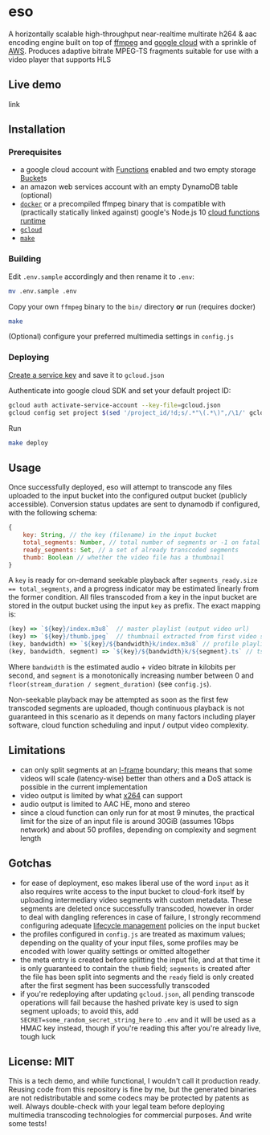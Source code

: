 # eso
A horizontally scalable high-throughput near-realtime multirate h264 & aac
encoding engine built on top of [ffmpeg](http://ffmpeg.org/) and
[google cloud](https://cloud.google.com) with a sprinkle of
[AWS](https://aws.amazon.com/dynamodb/). Produces adaptive bitrate MPEG-TS
fragments suitable for use with a video player that supports HLS


## Live demo
link


## Installation


### Prerequisites
* a google cloud account with
  [Functions](https://cloud.google.com/functions) enabled and two empty storage
  [Bucket](https://cloud.google.com/storage)s
* an amazon web services account with an empty DynamoDB table (optional)
* [`docker`](https://www.docker.com/) or a precompiled ffmpeg binary that is
  compatible with (practically statically linked against) google's Node.js 10
  [cloud functions runtime](https://cloud.google.com/functions/docs/concepts/exec)
* [`gcloud`](https://cloud.google.com/sdk/install)
* [`make`](https://www.gnu.org/software/make/)


### Building
Edit `.env.sample` accordingly and then rename it to `.env`:
```sh
mv .env.sample .env
```

Copy your own `ffmpeg` binary to the `bin/` directory **or** run
(requires docker)
```sh
make
```

(Optional) configure your preferred multimedia settings in `config.js`


### Deploying
[Create a service key](https://cloud.google.com/iam/docs/creating-managing-service-account-keys)
and save it to `gcloud.json`

Authenticate into google cloud SDK and set your default project ID:
```sh
gcloud auth activate-service-account --key-file=gcloud.json
gcloud config set project $(sed '/project_id/!d;s/.*"\(.*\)",/\1/' gcloud.json)
```

Run
```sh
make deploy
```

## Usage
Once successfully deployed, eso will attempt to transcode any files uploaded to
the input bucket into the configured output bucket (publicly accessible).
Conversion status updates are sent to dynamodb if configured, with the following
schema:
```javascript
{
    key: String, // the key (filename) in the input bucket
    total_segments: Number, // total number of segments or -1 on fatal error
    ready_segments: Set, // a set of already transcoded segments
    thumb: Boolean // whether the video file has a thumbnail
}
```

A `key` is ready for on-demand seekable playback after
`segments_ready.size == total_segments`, and a progress indicator may be
estimated linearly from the former condition. All files transcoded from a key
in the input bucket are stored in the output bucket using the input `key` as
prefix. The exact mapping is:

```javascript
(key) => `${key}/index.m3u8`  // master playlist (output video url)
(key) => `${key}/thumb.jpeg`  // thumbnail extracted from first video segment
(key, bandwidth) => `${key}/${bandwidth}k/index.m3u8` // profile playlist
(key, bandwidth, segment) => `${key}/${bandwidth}k/${segment}.ts` // ts segment
```

Where `bandwidth` is the estimated audio + video bitrate in kilobits per second,
and `segment` is a monotonically increasing number between 0 and
`floor(stream_duration / segment_duration)` (see `config.js`).

Non-seekable playback may be attempted as soon as the first few transcoded
segments are uploaded, though continuous playback is not guaranteed in this
scenario as it depends on many factors including player software, cloud function
scheduling and input / output video complexity.


## Limitations
* can only split segments at an
  [I-frame](https://en.wikipedia.org/wiki/Video_compression_picture_types)
  boundary; this means that some videos will scale (latency-wise) better than
  others and a DoS attack is possible in the current implementation
* video output is limited by what
  [x264](https://www.videolan.org/developers/x264.html) can support
* audio output is limited to AAC HE, mono and stereo
* since a cloud function can only run for at most 9 minutes, the practical limit
  for the size of an input file is around 30GiB (assumes 1Gbps network) and
  about 50 profiles, depending on complexity and segment length


## Gotchas
* for ease of deployment, eso makes liberal use of the word `input` as it also
  requires write access to the input bucket to cloud-fork itself by uploading
  intermediary video segments with custom metadata. These segments are deleted
  once successfully transcoded, however in order to deal with dangling
  references in case of failure, I strongly recommend configuring adequate
  [lifecycle management](https://cloud.google.com/storage/docs/lifecycle)
  policies on the input bucket
* the profiles configured in `config.js` are treated as maximum values;
  depending on the quality of your input files, some profiles may be encoded
  with lower quality settings or omitted altogether
* the meta entry is created before splitting the input file, and at that time
  it is only guaranteed to contain the `thumb` field; `segments` is created
  after the file has been split into segments and the `ready` field is only
  created after the first segment has been successfully transcoded
* if you're redeploying after updating `gcloud.json`, all pending transcode
  operations will fail because the hashed private key is used to sign segment
  uploads; to avoid this, add `SECRET=some_random_secret_string_here` to `.env`
  and it will be used as a HMAC key instead, though if you're reading this after
  you're already live, tough luck


## License: MIT
This is a tech demo, and while functional, I wouldn't call it production ready.
Reusing code from this repository is fine by me, but the generated binaries are
not redistributable and some codecs may be protected by patents as well. Always
double-check with your legal team before deploying multimedia transcoding
technologies for commercial purposes. And write some tests!
